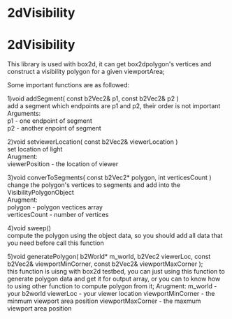 # 2dVisibility
# 2dVisibility

This library is used with box2d, it can get box2dpolygon's vertices and construct a visibility polygon for a given viewportArea;

  Some important functions are as followed:

  1)void addSegment( const b2Vec2& p1, const b2Vec2& p2 )  
  add a segment which endpoints are p1 and p2, their order is not important  
  Arguments:  
  p1 - one endpoint of segment  
  p2 - another enpoint of segment
  
  2)void setviewerLocation( const b2Vec2& viewerLocation )  
  set location of light  
  Arugment:  
  viewerPosition - the location of viewer

  3)void converToSegments( const b2Vec2* polygon, int verticesCount )  
  change the polygon's vertices to segments and add into the VisibilityPolygonObject  
  Arugment:  
  polygon - polygon vectices array  
  verticesCount - number of vertices

  4)void sweep()  
  compute the polygon using the object data, so you should add all data that you need before call this function
  
  5)void generatePolygon( b2World* m_world, b2Vec2 viewerLoc, const b2Vec2& viewportMinCorner, const b2Vec2& viewportMaxCorner );  
  this function is uisng with box2d testbed, you can just using this function to generate polygon data and get it for output array, or you can to know how to using other function to compute polygon from it;
  Arugment:
  m_world - your b2world
  viewerLoc - your viewer location
  viewportMinCorner - the minmum viewport area position
  viewportMaxCorner - the maxmum viewport area position
